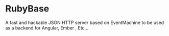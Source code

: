 # RubyBase
A fast and hackable JSON HTTP server based on EventMachine to be used as a backend for Angular, Ember , Etc...
